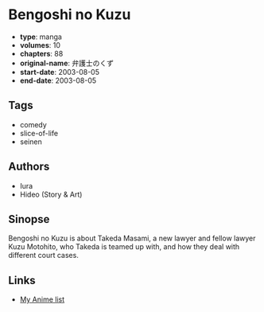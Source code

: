 # Bengoshi no Kuzu

-   **type**: manga
-   **volumes**: 10
-   **chapters**: 88
-   **original-name**: 弁護士のくず
-   **start-date**: 2003-08-05
-   **end-date**: 2003-08-05

## Tags

-   comedy
-   slice-of-life
-   seinen

## Authors

-   Iura
-   Hideo (Story & Art)

## Sinopse

Bengoshi no Kuzu is about Takeda Masami, a new lawyer and fellow lawyer Kuzu Motohito, who Takeda is teamed up with, and how they deal with different court cases.

## Links

-   [My Anime list](https://myanimelist.net/manga/108668/Bengoshi_no_Kuzu)
